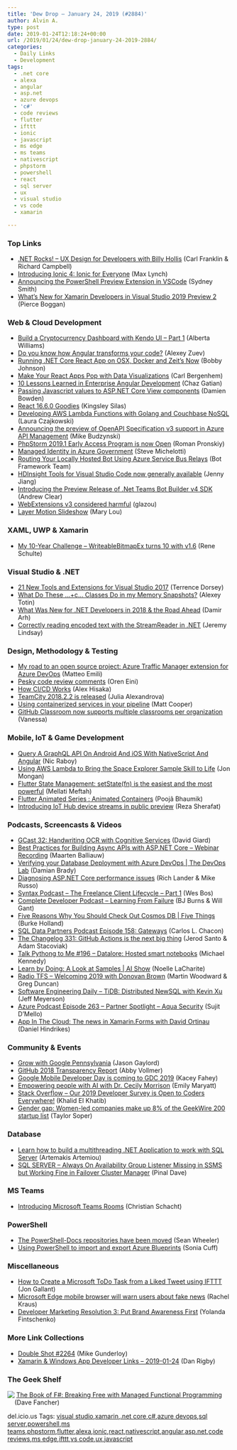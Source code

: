 ```yaml
---
title: 'Dew Drop – January 24, 2019 (#2884)'
author: Alvin A.
type: post
date: 2019-01-24T12:18:24+00:00
url: /2019/01/24/dew-drop-january-24-2019-2884/
categories:
  - Daily Links
  - Development
tags:
  - .net core
  - alexa
  - angular
  - asp.net
  - azure devops
  - 'c#'
  - code reviews
  - flutter
  - ifttt
  - ionic
  - javascript
  - ms edge
  - ms teams
  - nativescript
  - phpstorm
  - powershell
  - react
  - sql server
  - ux
  - visual studio
  - vs code
  - xamarin

---
```

### <a name="top"></a>Top Links

  * <a href="http://www.dotnetrocks.com/default.aspx?ShowNum=1618" target="_blank">.NET Rocks! &#8211; UX Design for Developers with Billy Hollis</a> (Carl Franklin & Richard Campbell)
  * <a href="https://blog.ionicframework.com/introducing-ionic-4-ionic-for-everyone/" target="_blank">Introducing Ionic 4: Ionic for Everyone</a> (Max Lynch)
  * <a href="https://blogs.msdn.microsoft.com/powershell/2019/01/23/announcing-the-powershell-preview-extension-in-vscode/" target="_blank">Announcing the PowerShell Preview Extension in VSCode</a> (Sydney Smith)
  * <a href="https://blog.xamarin.com/whats-new-for-xamarin-developers-in-visual-studio-2019-preview-2/" target="_blank">What’s New for Xamarin Developers in Visual Studio 2019 Preview 2</a> (Pierce Boggan)



### <a name="web"></a>Web & Cloud Development

  * <a href="https://www.telerik.com/blogs/build-a-cryptocurrency-dashboard-with-kendo-ui-part-1" target="_blank">Build a Cryptocurrency Dashboard with Kendo UI &#8211; Part 1</a> (Alberta Williams)
  * <a href="https://blog.angularindepth.com/do-you-know-how-angular-transforms-your-code-7943b9d32829?source=rss----e5ed704095b---4" target="_blank">Do you know how Angular transforms your code?</a> (Alexey Zuev)
  * <a href="http://feedproxy.google.com/~r/IAmNotMyself/~3/9Q0KAO0cpjo/" target="_blank">Running .NET Core React App on OSX, Docker and Zeit&#8217;s Now</a> (Bobby Johnson)
  * <a href="https://www.telerik.com/blogs/make-your-react-apps-pop-with-data-visualizations" target="_blank">Make Your React Apps Pop with Data Visualizations</a> (Carl Bergenhem)
  * <a href="https://blog.angularindepth.com/10-lessons-learned-in-enterprise-angular-development-cc4bd194fcb7?source=rss----e5ed704095b---4" target="_blank">10 Lessons Learned in Enterprise Angular Development</a> (Chaz Gatian)
  * <a href="https://damienbod.com/2019/01/24/passing-javascript-values-to-asp-net-core-view-components/" target="_blank">Passing Javascript values to ASP.NET Core View components</a> (Damien Bowden)
  * <a href="https://css-tricks.com/react-16-6-0-goodies/" target="_blank">React 16.6.0 Goodies</a> (Kingsley Silas)
  * <a href="https://blog.couchbase.com/developing-aws-lambda-functions-with-golang-and-couchbase-nosql/" target="_blank">Developing AWS Lambda Functions with Golang and Couchbase NoSQL</a> (Laura Czajkowski)
  * <a href="https://azure.microsoft.com/blog/announcing-the-preview-of-openapi-specification-v3-support-in-azure-api-management/" target="_blank">Announcing the preview of OpenAPI Specification v3 support in Azure API Management</a> (Mike Budzynski)
  * <a href="https://blog.jetbrains.com/phpstorm/2019/01/phpstorm-2019-1-early-access-program-is-open/" target="_blank">PhpStorm 2019.1 Early Access Program is now Open</a> (Roman Pronskiy)
  * <a href="https://blogs.msdn.microsoft.com/azuregov/2019/01/23/managed-identity-in-azure-government/" target="_blank">Managed Identity in Azure Government</a> (Steve Michelotti)
  * <a href="https://blog.botframework.com/2019/01/23/routing-your-locally-hosted-bot-using-azure-service-bus-relays/" target="_blank">Routing Your Locally Hosted Bot Using Azure Service Bus Relays</a> (Bot Framework Team)
  * <a href="https://azure.microsoft.com/blog/hdinsight-tools-for-visual-studio-code-now-generally-available/" target="_blank">HDInsight Tools for Visual Studio Code now generally available</a> (Jenny Jiang)
  * <a href="https://techcommunity.microsoft.com/t5/Microsoft-Teams-Blog/Introducing-the-Preview-Release-of-Net-Teams-Bot-Builder-v4-SDK/ba-p/324571" target="_blank">Introducing the Preview Release of .Net Teams Bot Builder v4 SDK</a> (Andrew Clear)
  * <a href="http://www.glazman.org/weblog/dotclear/index.php?post/2019/01/23/WebExtensions-v3-considered-harmful" target="_blank">WebExtensions v3 considered harmful</a> (glazou)
  * <a href="http://feedproxy.google.com/~r/tympanus/~3/u0GC4AMQBQ0/" target="_blank">Layer Motion Slideshow</a> (Mary Lou)



### <a name="silverlight"></a>XAML, UWP & Xamarin

  * <a href="http://kodierer.blogspot.com/2019/01/my-10-year-challenge-writeablebitmapex.html" target="_blank">My 10-Year Challenge &#8211; WriteableBitmapEx turns 10 with v1.6</a> (Rene Schulte)



### <a name="dotnet"></a>Visual Studio & .NET

  * <a href="https://visualstudiomagazine.com/articles/2019/01/01/vs-toolbox.aspx" target="_blank">21 New Tools and Extensions for Visual Studio 2017</a> (Terrence Dorsey)
  * <a href="https://blog.jetbrains.com/dotnet/2019/01/23/c-classes-memory-snapshots/" target="_blank">What Do These …+c… Classes Do in my Memory Snapshots?</a> (Alexey Totin)
  * <a href="http://feedproxy.google.com/~r/netCurryRecentArticles/~3/eyEA5eGDn1c/ShowArticle.aspx" target="_blank">What Was New for .NET Developers in 2018 & the Road Ahead</a> (Damir Arh)
  * <a href="https://jeremylindsayni.wordpress.com/2019/01/23/correctly-reading-encoded-text-with-the-streamreader-in-net/" target="_blank">Correctly reading encoded text with the StreamReader in .NET</a> (Jeremy Lindsay)



### <a name="design"></a>Design, Methodology & Testing

  * <a href="http://feedproxy.google.com/~r/MattsAlmSpace/~3/M06K6MhoAjI/my-road-to-open-source-project-azure.html" target="_blank">My road to an open source project: Azure Traffic Manager extension for Azure DevOps</a> (Matteo Emili)
  * <a href="http://feedproxy.google.com/~r/AyendeRahien/~3/VPkPneyFerg/pesky-code-review-comments" target="_blank">Pesky code review comments</a> (Oren Eini)
  * <a href="https://mesosphere.com/blog/how-ci-cd-works/" target="_blank">How CI/CD Works</a> (Alex Hisaka)
  * <a href="https://blog.jetbrains.com/teamcity/2019/01/teamcity-2018-2-2-is-released/" target="_blank">TeamCity 2018.2.2 is released</a> (Julia Alexandrova)
  * <a href="https://blogs.msdn.microsoft.com/devops/2019/01/23/using-containerized-services-in-your-pipeline/" target="_blank">Using containerized services in your pipeline</a> (Matt Cooper)
  * <a href="https://github.blog/2019-01-23-github-classroom-now-supports-multiple-classrooms-per-organization/" target="_blank">GitHub Classroom now supports multiple classrooms per organization</a> (Vanessa)



### <a name="mobile"></a>Mobile, IoT & Game Development

  * <a href="https://www.thepolyglotdeveloper.com/2019/01/query-graphql-api-android-ios-nativescript-angular/" target="_blank">Query A GraphQL API On Android And iOS With NativeScript And Angular</a> (Nic Raboy)
  * <a href="https://developer.amazon.com/blogs/alexa/post/09141f3e-98e1-4327-92fb-a47dedf50721/using-aws-lambda-to-bring-the-space-explorer-sample-skill-to-life" target="_blank">Using AWS Lambda to Bring the Space Explorer Sample Skill to Life</a> (Jon Mongan)
  * <a href="https://medium.com/flutter-community/flutter-state-management-setstate-fn-is-the-easiest-and-the-most-powerful-44703c97f035?source=rss----86fb29d7cc6a---4" target="_blank">Flutter State Management: setState(fn) is the easiest and the most powerful</a> (Mellati Meftah)
  * <a href="https://medium.com/flutter-community/flutter-animated-series-animated-containers-52a5d52c0ad3?source=rss----86fb29d7cc6a---4" target="_blank">Flutter Animated Series : Animated Containers</a> (Poojã Bhaumik)
  * <a href="https://azure.microsoft.com/blog/introducing-iot-hub-device-streams-in-public-preview/" target="_blank">Introducing IoT Hub device streams in public preview</a> (Reza Sherafat)



### <a name="podcasts"></a>Podcasts, Screencasts & Videos

  * <a href="http://DavidGiard.com/2019/01/24/GCast32HandwritingOCRWithCognitiveServices.aspx" target="_blank">GCast 32: Handwriting OCR with Cognitive Services</a> (David Giard)
  * <a href="https://blog.jetbrains.com/dotnet/2019/01/24/best-practices-building-async-apis-asp-net-core-webinar-recording/" target="_blank">Best Practices for Building Async APIs with ASP.NET Core – Webinar Recording</a> (Maarten Balliauw)
  * <a href="https://channel9.msdn.com/Shows/DevOps-Lab/Verifying-your-Database-Deployment-with-Azure-DevOps?WT.mc_id=DX_MVP4025064" target="_blank">Verifying your Database Deployment with Azure DevOps | The DevOps Lab</a> (Damian Brady)
  * <a href="http://www.youtube.com/watch?v=_5T4sZHbfoQ" target="_blank">Diagnosing ASP.NET Core performance issues</a> (Rich Lander & Mike Russo)
  * <a href="https://traffic.libsyn.com/secure/syntax/Syntax112.mp3" target="_blank">Syntax Podcast &#8211; The Freelance Client Lifecycle &#8211; Part 1</a> (Wes Bos)
  * <a href="https://completedeveloperpodcast.com/episode-180/?utm_source=rss&utm_medium=rss&utm_campaign=episode-180" target="_blank">Complete Developer Podcast &#8211; Learning From Failure</a> (BJ Burns & Will Gant)
  * <a href="https://channel9.msdn.com/Shows/5-Things/Five-Reasons-Why-You-Should-Check-Out-Cosmos-DB?WT.mc_id=DX_MVP4025064" target="_blank">Five Reasons Why You Should Check Out Cosmos DB | Five Things</a> (Burke Holland)
  * <a href="http://sqldatapartners.com/2019/01/23/episode-158-gateways/" target="_blank">SQL Data Partners Podcast Episode 158: Gateways</a> (Carlos L. Chacon)
  * <a href="https://changelog.com/podcast/331" target="_blank">The Changelog 331: GitHub Actions is the next big thing</a> (Jerod Santo & Adam Stacoviak)
  * <a href="https://talkpython.fm/episodes/show/196/datalore-hosted-smart-notebooks" target="_blank">Talk Pythong to Me #196 &#8211; Datalore: Hosted smart notebooks</a> (Michael Kennedy)
  * <a href="https://channel9.msdn.com/Shows/AI-Show/Learn-by-Doing-A-Look-at-Samples?WT.mc_id=DX_MVP4025064" target="_blank">Learn by Doing: A Look at Samples | AI Show</a> (Noelle LaCharite)
  * <a href="http://feedproxy.google.com/~r/radiotfs/~3/Gn9NeX1gEXk/radiotfs_170.mp3" target="_blank">Radio TFS &#8211; Welcoming 2019 with Donovan Brown</a> (Martin Woodward & Greg Duncan)
  * <a href="https://softwareengineeringdaily.com/2019/01/24/tidb-distributed-newsql-with-kevin-xu/" target="_blank">Software Engineering Daily &#8211; TiDB: Distributed NewSQL with Kevin Xu</a> (Jeff Meyerson)
  * <a href="http://azpodcast.azurewebsites.net/post/Episode-263-Partner-Spotlight-Aqua-Security" target="_blank">Azure Podcast Episode 263 &#8211; Partner Spotlight &#8211; Aqua Security</a> (Sujit D&#8217;Mello)
  * <a href="https://danielhindrikes.se/index.php/2019/01/24/app-in-the-cloud-the-news-in-xamarin-forms-with-david-ortinau/" target="_blank">App In The Cloud: The news in Xamarin.Forms with David Ortinau</a> (Daniel Hindrikes)



### <a name="events"></a>Community & Events

  * <a href="https://www.jasongaylord.com/blog/grow-with-google-pennsylvania" target="_blank">Grow with Google Pennsylvania</a> (Jason Gaylord)
  * <a href="https://github.blog/2019-01-23-2018-transparency-report/" target="_blank">GitHub 2018 Transparency Report</a> (Abby Vollmer)
  * <a href="http://feedproxy.google.com/~r/blogspot/hsDu/~3/sLiEmb1NnuU/google-mobile-developer-day-is-coming.html" target="_blank">Google Mobile Developer Day is coming to GDC 2019</a> (Kacey Fahey)
  * <a href="https://www.microsoft.com/en-us/research/blog/empowering-people-with-ai-with-dr-cecily-morrison/" target="_blank">Empowering people with AI with Dr. Cecily Morrison</a> (Emily Maryatt)
  * <a href="https://stackoverflow.blog/2019/01/23/our-2019-developer-survey-is-open-to-coders-everywhere/" target="_blank">Stack Overflow &#8211; Our 2019 Developer Survey is Open to Coders Everywhere!</a> (Khalid El Khatib)
  * <a href="https://www.geekwire.com/2019/gender-gap-women-led-companies-make-8-geekwire-200-startup-list/" target="_blank">Gender gap: Women-led companies make up 8% of the GeekWire 200 startup list</a> (Taylor Soper)



### <a name="sql"></a>Database

  * <a href="http://feedproxy.google.com/~r/MSSQLTips-LatestSqlServerTips/~3/KGYP9xp1ClA/" target="_blank">Learn how to build a multithreading .NET Application to work with SQL Server</a> (Artemakis Artemiou)
  * <a href="https://blog.sqlauthority.com/2019/01/24/sql-server-always-on-availability-group-listener-missing-in-ssms-but-working-fine-in-failover-cluster-manager/" target="_blank">SQL SERVER – Always On Availability Group Listener Missing in SSMS but Working Fine in Failover Cluster Manager</a> (Pinal Dave)



### MS Teams<a name="sp"></a>

  * <a href="https://techcommunity.microsoft.com/t5/Microsoft-Teams-Blog/Introducing-Microsoft-Teams-Rooms/ba-p/323848" target="_blank">Introducing Microsoft Teams Rooms</a> (Christian Schacht)



### <a name="ps"></a>PowerShell

  * <a href="https://blogs.msdn.microsoft.com/powershell/2019/01/23/the-powershell-docs-repositories-have-been-moved/" target="_blank">The PowerShell-Docs repositories have been moved</a> (Sean Wheeler)
  * <a href="https://techcommunity.microsoft.com/t5/ITOps-Talk-Blog/Using-PowerShell-to-import-and-export-Azure-Blueprints/ba-p/324773" target="_blank">Using PowerShell to import and export Azure Blueprints</a> (Sonia Cuff)



### <a name="misc"></a>Miscellaneous

  * <a href="http://feedproxy.google.com/~r/jongallant/~3/ll6yVf-cMLw/" target="_blank">How to Create a Microsoft ToDo Task from a Liked Tweet using IFTTT</a> (Jon Gallant)
  * <a href="http://feeds.mashable.com/~r/Mashable/~3/Ho3AYRalQeY/" target="_blank">Microsoft Edge mobile browser will warn users about fake news</a> (Rachel Kraus)
  * <a href="https://developermedia.com/brand-awareness-first/" target="_blank">Developer Marketing Resolution 3: Put Brand Awareness First</a> (Yolanda Fintschenko)



### <a name="links"></a>More Link Collections

  * <a href="https://afreshcup.com/home/2019/01/24/double-shot-2264.html" target="_blank">Double Shot #2264</a> (Mike Gunderloy)
  * <a href="https://links.danrigby.com/2019/01/app-developer-links-2019-01-24/" target="_blank">Xamarin & Windows App Developer Links &#8211; 2019-01-24</a> (Dan Rigby)



### <a name="shelf"></a>The Geek Shelf

<a href="https://www.amazon.com/dp/1593275528/amavin-20" target="_blank"><img data-recalc-dims="1" decoding="async" align="left" style="margin: 0px 0px 10px; border: 0px currentcolor; border-image: none; float: left; display: inline; background-image: none;" src="https://i0.wp.com/images-na.ssl-images-amazon.com/images/I/7159ZDVkjQL._SS135_.jpg?w=660&#038;ssl=1" border="0" /></a>&nbsp;<a href="https://www.amazon.com/dp/1593275528/amavin-20" target="_blank">The Book of F#: Breaking Free with Managed Functional Programming</a> (Dave Fancher)







<div class="wlWriterEditableSmartContent" id="scid:77ECF5F8-D252-44F5-B4EB-D463C5396A79:3d1da2f0-06cd-45d2-b83c-4893553b811c" style="margin: 0px; padding: 0px; float: none; display: inline;">
  del.icio.us Tags: <a href="http://del.icio.us/popular/visual+studio" rel="tag">visual studio</a>,<a href="http://del.icio.us/popular/xamarin" rel="tag">xamarin</a>,<a href="http://del.icio.us/popular/.net+core" rel="tag">.net core</a>,<a href="http://del.icio.us/popular/c%23" rel="tag">c#</a>,<a href="http://del.icio.us/popular/azure+devops" rel="tag">azure devops</a>,<a href="http://del.icio.us/popular/sql+server" rel="tag">sql server</a>,<a href="http://del.icio.us/popular/powershell" rel="tag">powershell</a>,<a href="http://del.icio.us/popular/ms+teams" rel="tag">ms teams</a>,<a href="http://del.icio.us/popular/phpstorm" rel="tag">phpstorm</a>,<a href="http://del.icio.us/popular/flutter" rel="tag">flutter</a>,<a href="http://del.icio.us/popular/alexa" rel="tag">alexa</a>,<a href="http://del.icio.us/popular/ionic" rel="tag">ionic</a>,<a href="http://del.icio.us/popular/react" rel="tag">react</a>,<a href="http://del.icio.us/popular/nativescript" rel="tag">nativescript</a>,<a href="http://del.icio.us/popular/angular" rel="tag">angular</a>,<a href="http://del.icio.us/popular/asp.net" rel="tag">asp.net</a>,<a href="http://del.icio.us/popular/code+reviews" rel="tag">code reviews</a>,<a href="http://del.icio.us/popular/ms+edge" rel="tag">ms edge</a>,<a href="http://del.icio.us/popular/ifttt" rel="tag">ifttt</a>,<a href="http://del.icio.us/popular/vs+code" rel="tag">vs code</a>,<a href="http://del.icio.us/popular/ux" rel="tag">ux</a>,<a href="http://del.icio.us/popular/javascript" rel="tag">javascript</a>
</div>